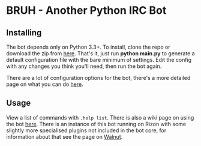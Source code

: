 # BRUH - Another Python IRC Bot

## Installing

The bot depends only on Python 3.3+. To install, clone the repo or download the
zip from [here](https://github.com/Reisen/PyBruh/archive/master.zip). That's
it, just run **python main.py** to generate a default configuration file with
the bare minimum of settings. Edit the config with any changes you think you'll
need, then run the bot again.

There are a lot of configuration options for the bot, there's a more detailed
page on what you can do [here](https://github.com/Reisen/Bruh/wiki/Config).

## Usage

View a list of commands with `.help list`. There is also a wiki page on using
the bot [here](https://github.com/Reisen/Bruh/wiki). There is an instance of
this bot running on Rizon with some slightly more specialised plugins not
included in the bot core, for information about that see the page on
[Walnut](https://github.com/Reisen/Bruh/wiki/Walnut).
